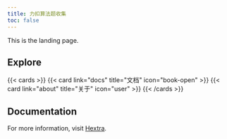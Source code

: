 ```yaml
---
title: 力扣算法题收集
toc: false
---
```


This is the landing page.

## Explore

{{< cards >}}
{{< card link="docs" title="文档" icon="book-open" >}}
{{< card link="about" title="关于" icon="user" >}}
{{< /cards >}}

## Documentation

For more information, visit [Hextra](https://imfing.github.io/hextra).

